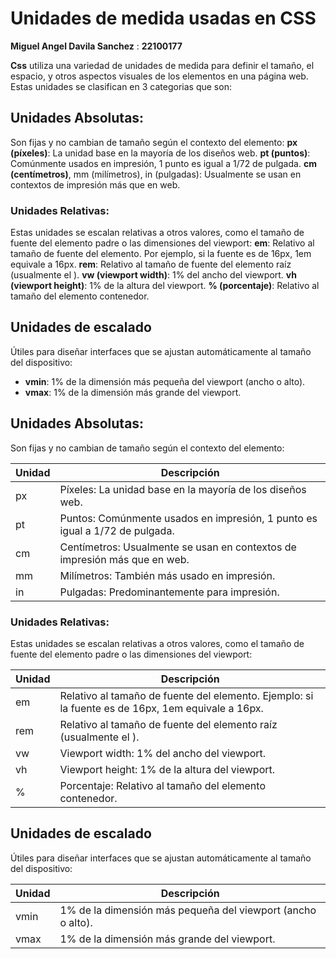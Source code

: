 # Unidades de medida usadas en CSS

**Miguel Angel Davila Sanchez** : **22100177**

**Css** utiliza una variedad de unidades de medida para definir el tamaño, el espacio, y otros aspectos visuales de los elementos en una página web. Estas unidades se  clasifican en 3 categorias que son:


## Unidades Absolutas:
Son fijas y no cambian de tamaño según el contexto del elemento:
  **px (píxeles)**: La unidad base en la mayoría de los diseños web.
  **pt (puntos)**: Comúnmente usados en impresión, 1 punto es igual a 1/72 de pulgada.
  **cm (centímetros)**, mm (milímetros), in (pulgadas): Usualmente se usan en contextos de impresión más que en web.


### Unidades Relativas: 
Estas unidades se escalan relativas a otros valores, como el tamaño de fuente del elemento padre o las dimensiones del viewport:
  **em**: Relativo al tamaño de fuente del elemento. Por ejemplo, si la fuente es de 16px, 1em equivale a 16px.
  **rem**: Relativo al tamaño de fuente del elemento raíz (usualmente el <html>).
  **vw (viewport width)**: 1% del ancho del viewport.
  **vh (viewport height)**: 1% de la altura del viewport.
  **% (porcentaje)**: Relativo al tamaño del elemento contenedor.

## Unidades de escalado
Útiles para diseñar interfaces que se ajustan automáticamente al tamaño del dispositivo:

* **vmin**: 1% de la dimensión más pequeña del viewport (ancho o alto).
* **vmax**: 1% de la dimensión más grande del viewport.

## Unidades Absolutas:
Son fijas y no cambian de tamaño según el contexto del elemento:

| Unidad | Descripción                                      |
|--------|--------------------------------------------------|
| px     | Píxeles: La unidad base en la mayoría de los diseños web. |
| pt     | Puntos: Comúnmente usados en impresión, 1 punto es igual a 1/72 de pulgada. |
| cm     | Centímetros: Usualmente se usan en contextos de impresión más que en web. |
| mm     | Milímetros: También más usado en impresión. |
| in     | Pulgadas: Predominantemente para impresión. |

### Unidades Relativas:
Estas unidades se escalan relativas a otros valores, como el tamaño de fuente del elemento padre o las dimensiones del viewport:

| Unidad | Descripción                                         |
|--------|-----------------------------------------------------|
| em     | Relativo al tamaño de fuente del elemento. Ejemplo: si la fuente es de 16px, 1em equivale a 16px. |
| rem    | Relativo al tamaño de fuente del elemento raíz (usualmente el <html>). |
| vw     | Viewport width: 1% del ancho del viewport. |
| vh     | Viewport height: 1% de la altura del viewport. |
| %      | Porcentaje: Relativo al tamaño del elemento contenedor. |

## Unidades de escalado
Útiles para diseñar interfaces que se ajustan automáticamente al tamaño del dispositivo:

| Unidad | Descripción                                                  |
|--------|--------------------------------------------------------------|
| vmin   | 1% de la dimensión más pequeña del viewport (ancho o alto). |
| vmax   | 1% de la dimensión más grande del viewport.                  |
